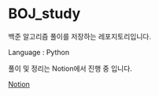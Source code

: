 # BOJ_study
백준 알고리즘 풀이를 저장하는 레포지토리입니다. 

Language : Python

풀이 및 정리는 Notion에서 진행 중 입니다.

[Notion](https://gracekim-space.notion.site/BOJ_Study-4a0167de7f9249ea94a4e46588502e51)
